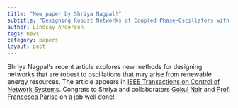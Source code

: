 ```yaml
---
title: "New paper by Shriya Nagpal!"
subtitle: "Designing Robust Networks of Coupled Phase-Oscillators with Applications to the High Voltage Electric Grid"
author: Lindsay Anderson
tags: news
category: papers
layout: post
---
```


Shriya Nagpal's recent article explores new methods for designing networks that are robust to oscillations that may arise from renewable energy resources. The article appears in [IEEE Transactions on Control of Network Systems](https://ieeexplore.ieee.org/stamp/stamp.jsp?arnumber=9919347). Congrats to Shriya and collaborators [Gokul Nair](https://nairgokul.github.io) and [Prof. Francesca Parise](https://sites.coecis.cornell.edu/parise/) on a job well done! 

